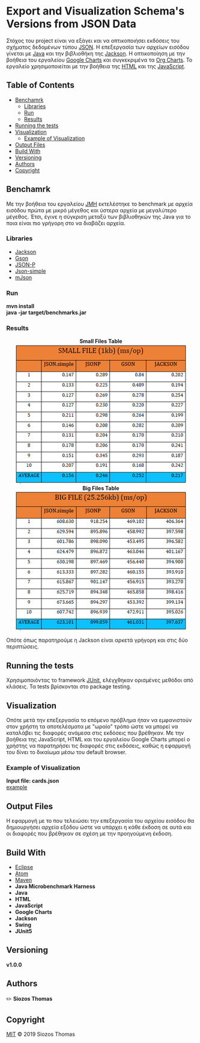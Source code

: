 # Export and Visualization Schema's Versions from JSON Data

Στόχος του project είναι να εξάγει και να οπτικοποιήσει εκδόσεις του σχήματος
δεδομένων τύπου [JSON](https://www.json.org/json-en.html). Η επεξεργασία των
αρχείων εισόδου γίνεται με [Java](https://www.java.com/en/) και την βιβλιοθήκη της [Jackson](https://github.com/FasterXML/jackson). H οπτικοποίηση με την βοήθεια του εργαλείου [Google Charts](https://developers.google.com/chart)
και συγκεκριμένα τα [Org Charts](https://developers.google.com/chart/interactive/docs/gallery/orgchart).
Το εργαλείο χρησιμοποιείται με την βοήθεια της [HTML](https://html.com/) και της
[JavaScript](https://www.javascript.com/).

## Table of Contents

* [Benchamrk](#Benchamrk)
  * [Libraries](#Libraries)
  * [Run](#Run)
  * [Results](#Results)
* [Running the tests](#Running-the-tests)
* [Visualization](#Visualization)
  * [Example of Visualization](#Example-of-Visualization)
* [Output Files](#Output-Files)
* [Build With](#Build-With)
* [Versioning](#Versioning)
* [Authors](#Authors)
* [Copyright](#Copyright)


## Benchamrk

Με την βοήθεια του εργαλείου [JMH](https://openjdk.java.net/projects/code-tools/jmh/)
εκτελέστηκε το benchmark με αρχεία εισόδου πρώτα με μικρό μέγεθος και ύστερα αρχεία
με μεγαλύτερο μέγεθος. Έτσι, έγινε η σύγκριση μεταξύ των βιβλιοθηκών της Java για
το ποια είναι πιο γρήγορη στο να διαβάζει αρχεία.

### Libraries

* [Jackson](https://github.com/FasterXML/jackson)
* [Gson](https://github.com/google/gson)
* [JSON-P](https://javaee.github.io/jsonp/)
* [Json-simple](https://code.google.com/archive/p/json-simple/)
* [mJson](https://bolerio.github.io/mjson/)

### Run
<b>mvn install</b><br/>
<b>java -jar target/benchmarks.jar</b>

### Results

<div align="center"><b>Small Files Table</b></div>

<div align="center"><img src="/benchmark/small_files_table.png"/></div>

<div align="center"><b>Big Files Table</b></div>

<div align="center"><img src="/benchmark/big_files_table.png"/></div>

Οπότε όπως παρατηρούμε η Jackson είναι αρκετά γρήγορη και στις δύο περιπτώσεις.

## Running the tests

Χρησιμοποιόντας το framework [JUnit](https://junit.org/junit5/), ελέγχθηκαν ορισμένες
μεθόδοι από κλάσεις. Τα tests βρίσκονται στο package testing.

## Visualization

Οπότε μετά την επεξεργασία το επόμενο πρόβλημα ήταν να εμφανιστούν στον χρήστη τα αποτελέσματα
με "ωραίο" τρόπο ώστε να μπορεί να καταλάβει τις διαφορές ανάμεσα στις εκδόσεις που βρέθηκαν.
Με την βοήθεια της JavaScript, HTML και του εργαλείου Google Charts μπορεί ο χρήστης να
παρατηρήσει τις διαφορές στις εκδόσεις, καθώς η εφαρμογή του δίνει το δικαίωμα μέσω του default
browser.

### Example of Visualization
**Input file: cards.json**<br/>
[example](https://github.com/SiozosThomas/Export-and-Visualization-Schema-s-Versions-from-JSON-Data/blob/master/Export_and_Visualization_Schemas_Versions_from_JSON_Data/images/cards_visual_example.png)

## Output Files

Η εφαρμογή με το που τελειώσει την επεξεργασία του αρχείου εισόδου θα δημιουργήσει αρχεία εξόδου
ώστε να υπάρχει η κάθε έκδοση σε αυτά και οι διαφορές που βρέθηκαν σε σχέση με την προηγούμενη έκδοση.

## Build With

* [Eclipse](https://www.eclipse.org/)
* [Atom](https://atom.io/)
* [Maven](https://maven.apache.org/)
* **Java Microbenchmark Harness**
* **Java**
* **HTML**
* **JavaScript**
* **Google Charts**
* **Jackson**
* **Swing**
* **JUnit5**

## Versioning

<b>v1.0.0</b>

## Authors

:pencil2: <b>Siozos Thomas</b>

## Copyright

[MIT](https://github.com/SiozosThomas/Export-and-Visualization-Schema-s-Versions-from-JSON-Data/blob/master/LICENSE) © 2019 Siozos Thomas
